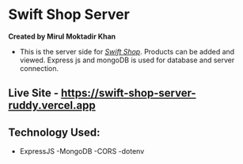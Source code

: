 # Swift Shop Server

**Created by Mirul Moktadir Khan**

- This is the server side for *[Swift Shop](https://swift-shop-eight.vercel.app/)*. Products can be added and viewed. Express js and mongoDB is used for database and server connection.

## Live Site - https://swift-shop-server-ruddy.vercel.app

 ## Technology Used:
 - ExpressJS
 -MongoDB
 -CORS
 -dotenv